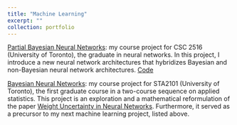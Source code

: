 ```yaml
---
title: "Machine Learning"
excerpt: ""
collection: portfolio
---
```


<a href="https://cyrusmaz.github.io/files/CSC_2516_Project.pdf">Partial Bayesian Neural Networks</a>: my course project for CSC 2516 (University of Toronto), the graduate in neural networks. In this project, I introduce a new neural network architectures that hybridizes Bayesian and non-Bayesian neural network architectures. <a href="https://github.com/cyrusmaz/cyrusmaz.github.io/blob/master/files/CSC_2516_Project_code.ipynb">Code</a>

<a href="https://cyrusmaz.github.io/files/BNN.pdf">Bayesian Neural Networks</a>: my course project for STA2101 (University of Toronto), the first graduate course in a two-course sequence on applied statistics. This project is an exploration and a mathematical reformulation of the paper [Weight Uncertainty in Neural Networks](https://arxiv.org/pdf/1505.05424.pdf). Furthermore, it served as a precursor to my next machine learning project, listed above.
